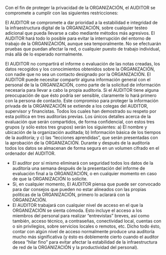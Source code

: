 
Con el fin de proteger la privacidad de la ORGANIZACIÓN, el AUDITOR se compromete a cumplir con las siguientes restricciones:

El AUDITOR se compromete a dar prioridad a la estabilidad e integridad de la infraestructura digital de la ORGANIZACIÓN, sobre cualquier testeo adicional que pueda llevarse a cabo mediante métodos más agresivos. El AUDITOR hará todo lo posible para evitar la interrupción del entorno de trabajo de la ORGANIZACIÓN, aunque sea temporalmente. No se efectuarán pruebas que puedan afectar la red, o cualquier puesto de trabajo individual, más allá de lo esperado normalmente.

El AUDITOR no compartirá el informe o evaluación de las notas creadas, los datos recogidos y los conocimientos obtenidos sobre la ORGANIZACIÓN, con nadie que no sea un contacto designado por la ORGANIZACIÓN. El AUDITOR puede necesitar compartir alguna información general con el personal de la la ORGANIZACIÓN, como parte de la solicitud de información necesaria para llevar a cabo la propia auditoría. Si el AUDITOR tiene alguna preocupación de que ésto podría ser sensible, claramente lo hará primero con la persona de contacto. Este compromiso para proteger la información privada de la ORGANIZACIÓN se extiende a los colegas del AUDITOR, supervisor y financistas. Todos los cuales han demostrado su respeto por esta política en tres auditorías previas. Los únicos detalles acerca de la evaluación que serán compartidos, de forma confidencial, con estos tres grupos (y sólo estos tres grupos) serán los siguientes: a) El nombre y ubicación de la organización auditada; b) Información básica de los tiempos de la auditoría; y c) las “lecciones aprendidas”, que serán presentadas con la aprobación de la ORGANIZACIÓN. Durante y después de la auditoría todos los datos se almacenan de forma segura en un volumen cifrado en el ordenador del AUDITOR.

- El auditor por sí mismo eliminará con seguridad todos los datos de la auditoría una semana después de la presentación del informe de evaluación final a la ORGANIZACIÓN, o en cualquier momento en caso de que la ORGANIZACIÓN lo solicite.
- Si, en cualquier momento, El AUDITOR piensa que puede ser convocado para dar consejos que pueden no estar alineados con las propias políticas de la ORGANIZACIÓN, primero lo aclarará con la ORGANIZACIÓN.
- El AUDITOR trabajará con cualquier nivel de acceso en el que la ORGANIZACIÓN se sienta cómoda. Esto incluye el acceso a los miembros del personal para realizar “entrevistas” breves, así como también, acceso técnico, a contraseñas, conectividad local, cuentas con o sin privilegios, sobre servicios locales o remotos, etc. Dicho todo ésto, contar con algún nivel de acceso normalmente produce una auditoría mucho más significativa (y ésto es doblemente cierto cuando el auditor desea “hilar fino” para evitar afectar la estabilidad de la infraestructura de red de la ORGANIZACIÓN y la productividad del personal).
 